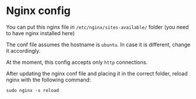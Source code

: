 # Nginx config

You can put this nginx file in `/etc/nginx/sites-available/` folder (you need to have nginx installed here)

The conf file assumes the hostname is `ubuntu`. In case it is different, change it accordingly.

At the moment, this config accepts only `http` connections.

After updating the nginx conf file and placing it in the correct folder, reload nginx with the following command:

```
sudo nginx -s reload
```